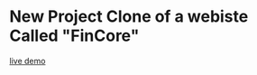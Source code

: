 # New Project Clone of a webiste Called "FinCore"

[live demo](https://cool-starship-e08939.netlify.app)
